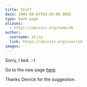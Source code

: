 ```yaml
---
title: Stuff 
date: 2005-09-07T04:50:00.000Z
type: book page
aliases:
  - https://ubccsss.org/node/46
author:
  username: atjia
  link: https://ubccsss.org/user/14
images:
---
```


<div class="field field-name-body field-type-text-with-summary field-label-hidden"><div class="field-items"><div class="field-item even"><p>Sorry, I lied. :-)</p>
<p>Go to the new page <a href="/minutes/2005september6">here</a>.</p>
<p>Thanks Derrick for the suggestion.</p>
</div></div></div>    <footer>
          </footer>